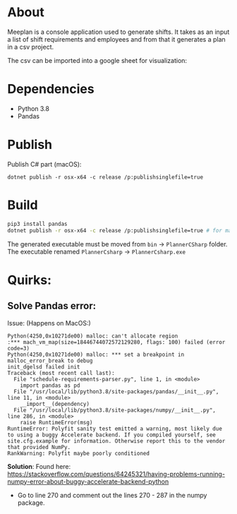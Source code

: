 # About

Meeplan is a console application used to generate shifts. It takes as an input a list of shift requirements and employees and from that it generates a plan in a csv project.

The csv can be imported into a google sheet for visualization:

# Dependencies
* Python 3.8
* Pandas

# Publish
Publish C# part (macOS):

`dotnet publish -r osx-x64 -c release /p:publishsinglefile=true`

# Build
```bash
pip3 install pandas
dotnet publish -r osx-x64 -c release /p:publishsinglefile=true # for macOS
```
The generated executable must be moved from `bin` -> `PlannerCSharp` folder. The executable renamed `PlannerCsharp` -> `PlannerCsharp.exe`

# Quirks:

## Solve Pandas error:

Issue: (Happens on MacOS:)
```
Python(4250,0x10271de00) malloc: can't allocate region
:*** mach_vm_map(size=18446744072572129280, flags: 100) failed (error code=3)
Python(4250,0x10271de00) malloc: *** set a breakpoint in malloc_error_break to debug
init_dgelsd failed init
Traceback (most recent call last):
  File "schedule-requirements-parser.py", line 1, in <module>
    import pandas as pd
  File "/usr/local/lib/python3.8/site-packages/pandas/__init__.py", line 11, in <module>
    __import__(dependency)
  File "/usr/local/lib/python3.8/site-packages/numpy/__init__.py", line 286, in <module>
    raise RuntimeError(msg)
RuntimeError: Polyfit sanity test emitted a warning, most likely due to using a buggy Accelerate backend. If you compiled yourself, see site.cfg.example for information. Otherwise report this to the vendor that provided NumPy.
RankWarning: Polyfit maybe poorly conditioned
```

**Solution**:
Found here:
https://stackoverflow.com/questions/64245321/having-problems-running-numpy-error-about-buggy-accelerate-backend-python

* Go to line 270 and comment out the lines 270 - 287 in the numpy package.


